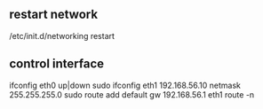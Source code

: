 ## restart network
/etc/init.d/networking restart

## control interface
ifconfig eth0 up|down
sudo ifconfig eth1 192.168.56.10 netmask 255.255.255.0
sudo route add default gw 192.168.56.1 eth1
route -n
